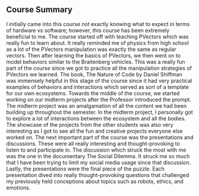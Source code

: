 ## Course Summary

I initially came into this course not exactly knowing what to expect in terms of hardware vs software; however, this course has been extremely beneficial to me. The course started off with teaching PVectors which was really fun to learn about. It really reminded me of physics from high school as a lot of the PVectors manipulation was exactly the same as regular vectors. Then after learning the basics of PVectors, we then went on to model behaviors similar to the Braitenberg vehicles. This was a really fun part of the course since we got to practice all the manipulation strategies of PVectors we learned. The book, The Nature of Code by Daniel Shiffman was immensely helpful in this stage of the course since it had very practical examples of behaviors and interactions which served as sort of a template for our own ecosystems. Towards the middle of the course, we started working on our midterm projects after the Professor introduced the prompt. The midterm project was an amalgamation of all the content we had been building up throughout the semester. In the midterm project, I personally got to explore a lot of interactions between the ecosystem and all the bodies. The showcase of the projects from the other students was also very interesting as I got to see all the fun and creative projects everyone else worked on. 
The next important part of the course was the presentations and discussions. These were all really interesting and thought-provoking to listen to and participate in. The discussion which struck the most with me was the one in the documentary The Social Dilemma. It struck me so much that I have been trying to limit my social media usage since that discussion. 
Lastly, the presentations were the final piece of the puzzle. Each presentation dived into really thought-provoking questions that challenged my previously held conceptions about topics such as robots, ethics, and emotions. 
